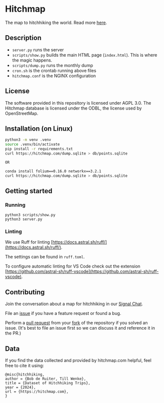 # Hitchmap

The map to hitchhiking the world. Read more [here](https://hitchwiki.org/en/Hitchwiki:Maps).


## Description

- `server.py` runs the server
- `scripts/show.py` builds the main HTML page (`index.html`). This is where the magic happens.
- `scripts/dump.py` runs the monthly dump
- `cron.sh` is the crontab running above files
- `hitchmap.conf` is the NGINX configuration

## License

The software provided in this repository is licensed under AGPL 3.0. The Hitchmap database is licensed under the ODBL, the license used by OpenStreetMap.

## Installation (on Linux)

```bash
python3 -m venv .venv
source .venv/bin/activate
pip install -r requirements.txt
curl https://hitchmap.com/dump.sqlite > db/points.sqlite

OR

conda install folium==0.16.0 networkx==3.2.1
curl https://hitchmap.com/dump.sqlite > db/points.sqlite
```

## Getting started
### Running

```
python3 scripts/show.py
python3 server.py
```

### Linting

We use Ruff for linting [https://docs.astral.sh/ruff/](https://docs.astral.sh/ruff/).

The settings can be found in `ruff.toml`.

To configure automatic linting for VS Code check out the extension [https://github.com/astral-sh/ruff-vscode](https://github.com/astral-sh/ruff-vscode).

## Contributing
Join the conversation about a map for hitchhiking in our [Signal Chat](https://signal.group/#CjQKIDyYgIxcOUCEPYu8-JawC_tv1bcgkAhvbISRZkN45MMVEhCtydy3DOOCKEAE_tsR6g9s).

File an [issue](https://github.com/bopjesvla/hitch/issues) if you have a feature request or found a bug.

Perform a [pull request](https://github.com/bopjesvla/hitch/pulls) from your [fork](https://github.com/bopjesvla/hitch/fork) of the repository if you solved an issue. (It's best to file an issue first so we can discuss it and reference it in the PR.)

## Data
If you find the data collected and provided by hitchmap.com helpful, feel free to cite it using:
```
@misc{hitchhiking,
author = {Bob de Ruiter, Till Wenke},
title = {Dataset of Hitchhiking Trips},
year = {2024},
url = {https://hitchmap.com},
}
```

